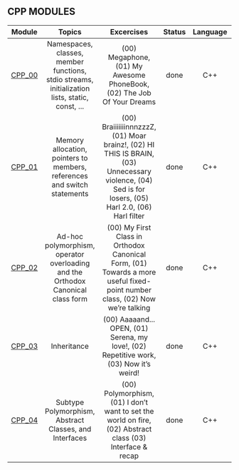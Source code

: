## CPP MODULES

| Module | Topics | Excercises  | Status   | Language | Score       |
| ---- | :--: | :--: | :--: | :--: | :--: |
| [CPP_00](https://github.com/izzytoot/cpp_modules/tree/main/cpp_00) | Namespaces, classes, member functions, stdio streams, initialization lists, static, const, ... | (00) Megaphone, (01) My Awesome PhoneBook, (02) The Job Of Your Dreams | done | C++ |  100 / 100 :white_check_mark: |
| [CPP_01](https://github.com/izzytoot/cpp_modules/tree/main/cpp_01) | Memory allocation, pointers to members, references and switch statements | (00) BraiiiiiiinnnzzzZ, (01) Moar brainz!, (02) HI THIS IS BRAIN, (03) Unnecessary violence, (04) Sed is for losers, (05) Harl 2.0, (06) Harl filter | done | C++ | 100 / 100 :white_check_mark: |
| [CPP_02](https://github.com/izzytoot/cpp_modules/tree/main/cpp_02) | Ad-hoc polymorphism, operator overloading and the Orthodox Canonical class form | (00) My First Class in Orthodox Canonical Form, (01) Towards a more useful fixed-point number class, (02) Now we’re talking | done | C++ | 80 / 100 :white_check_mark: |
| [CPP_03](https://github.com/izzytoot/cpp_modules/tree/main/cpp_03) | Inheritance | (00) Aaaaand... OPEN, (01) Serena, my love!, (02) Repetitive work, (03) Now it’s weird! | done | C++ | 100 / 100 :white_check_mark: |
| [CPP_04](https://github.com/izzytoot/cpp_modules/tree/main/cpp_04)| Subtype Polymorphism, Abstract Classes, and Interfaces | (00) Polymorphism, (01) I don’t want to set the world on fire, (02) Abstract class (03) Interface & recap | done | C++ | 80 / 100 :white_check_mark: |

</div>
